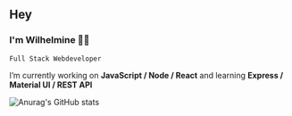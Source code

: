 ## Hey
### I'm Wilhelmine 👩‍💻
`Full Stack Webdeveloper`

 I’m currently working on **JavaScript / Node / React** and learning **Express / Material UI / REST API**

![Anurag's GitHub stats](https://github-readme-stats.vercel.app/api?username=wilhelmine-erber&theme=bear&show_icons=true)

